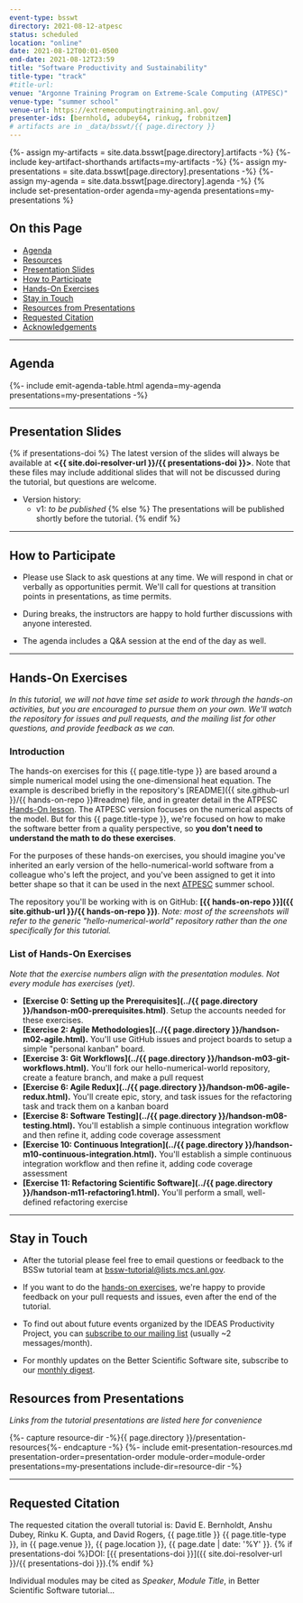 ```yaml
---
event-type: bsswt
directory: 2021-08-12-atpesc
status: scheduled
location: "online"
date: 2021-08-12T00:01-0500
end-date: 2021-08-12T23:59
title: "Software Productivity and Sustainability"
title-type: "track"
#title-url:
venue: "Argonne Training Program on Extreme-Scale Computing (ATPESC)"
venue-type: "summer school"
venue-url: https://extremecomputingtraining.anl.gov/
presenter-ids: [bernhold, adubey64, rinkug, frobnitzem]
# artifacts are in _data/bsswt/{{ page.directory }}
---
```

{%- assign my-artifacts = site.data.bsswt[page.directory].artifacts -%}
{%- include key-artifact-shorthands artifacts=my-artifacts -%}
{%- assign my-presentations = site.data.bsswt[page.directory].presentations -%}
{%- assign my-agenda = site.data.bsswt[page.directory].agenda -%}
{% include set-presentation-order agenda=my-agenda presentations=my-presentations %}

## On this Page
* [Agenda](#agenda)
* [Resources](#resources)
* [Presentation Slides](#presentation-slides) 
* [How to Participate](#how-to-participate) 
* [Hands-On Exercises](#hands-on-exercises) 
* [Stay in Touch](#stay-in-touch) 
* [Resources from Presentations](#resources-from-presentations) 
* [Requested Citation](#requested-citation)
* [Acknowledgements](#acknowledgements)

---

## Agenda

{%- include emit-agenda-table.html agenda=my-agenda presentations=my-presentations -%}

---

## Presentation Slides

{% if presentations-doi %}
The latest version of the slides will always be available at **<{{ site.doi-resolver-url }}/{{ presentations-doi }}>**. Note that these files may include additional slides that will not be discussed during the tutorial, but questions are welcome.

* Version history:
  - v1: *to be published*
{% else %}
The presentations will be published shortly before the tutorial.
{% endif %}

---

## How to Participate

* Please use Slack to ask questions at any time.  We will respond in chat or verbally as opportunities permit.  We'll call for questions at transition points in presentations, as time permits.

* During breaks, the instructors are happy to hold further discussions with anyone interested.

* The agenda includes a Q&A session at the end of the day as well.

---
## Hands-On Exercises

*In this tutorial, we will not have time set aside to work through the hands-on activities, but you are encouraged to pursue them on your own.  We'll watch the repository for issues and pull requests, and the mailing list for other questions, and provide feedback as we can.*

### Introduction

The hands-on exercises for this {{ page.title-type }} are based around a simple numerical model using the one-dimensional heat equation.  The example is described briefly in the repository's [README]({{ site.github-url }}/{{ hands-on-repo }}#readme) file, and in greater detail in the ATPESC [Hands-On lesson](https://xsdk-project.github.io/MathPackagesTraining2020/lessons/hand_coded_heat/).  The ATPESC version focuses on the numerical aspects of the model.  But for this {{ page.title-type }}, we're focused on how to make the software better from a quality perspective, so **you don't need to understand the math to do these exercises**.

For the purposes of these hands-on exercises, you should imagine you've inherited an early version of the hello-numerical-world software from a colleague who's left the project, and you've been assigned to get it into better shape so that it can be used in the next [ATPESC](https://extremecomputingtraining.anl.gov/) summer school.

The repository you'll be working with is on GitHub: **[{{ hands-on-repo }}]({{ site.github-url }}/{{ hands-on-repo }})**.
*Note: most of the screenshots will refer to the generic "hello-numerical-world" repository rather than the one specifically for this tutorial.*

### List of Hands-On Exercises
*Note that the exercise numbers align with the presentation modules.  Not every module has exercises (yet).*
  * **[Exercise 0: Setting up the Prerequisites](../{{ page.directory }}/handson-m00-prerequisites.html)**. Setup the accounts needed for these exercises.
  * **[Exercise 2: Agile Methodologies](../{{ page.directory }}/handson-m02-agile.html).**  You'll use GitHub issues and project boards to setup a simple "personal kanban" board.
  * **[Exercise 3: Git Workflows](../{{ page.directory }}/handson-m03-git-workflows.html).** You'll fork our hello-numerical-world repository, create a feature branch, and make a pull request
  * **[Exercise 6: Agile Redux](../{{ page.directory }}/handson-m06-agile-redux.html).**  You'll create epic, story, and task issues for the refactoring task and track them on a kanban board
  * **[Exercise 8: Software Testing](../{{ page.directory }}/handson-m08-testing.html).** You'll establish a simple continuous integration workflow and then refine it, adding code coverage assessment
  * **[Exercise 10: Continuous Integration](../{{ page.directory }}/handson-m10-continuous-integration.html).** You'll establish a simple continuous integration workflow and then refine it, adding code coverage assessment
  * **[Exercise 11: Refactoring Scientific Software](../{{ page.directory }}/handson-m11-refactoring1.html).**  You'll perform a small, well-defined refactoring exercise

---
## Stay in Touch

* After the tutorial please feel free to email questions or feedback to the BSSw tutorial team at <bssw-tutorial@lists.mcs.anl.gov>.

* If you want to do the [hands-on exercises](#hands-on-exercises), we're happy to provide feedback on your pull requests and issues, even after the end of the tutorial.

* To find out about future events organized by the IDEAS Productivity Project, you can [subscribe to our mailing list](http://eepurl.com/cQCyJ5) (usually ~2 messages/month).

* For monthly updates on the Better Scientific Software site, subscribe to our [monthly digest](https://bssw.io/pages/receive-our-email-digest).


## Resources from Presentations

*Links from the tutorial presentations are listed here for convenience*

{%- capture resource-dir -%}{{ page.directory }}/presentation-resources{%- endcapture -%}
{%- include emit-presentation-resources.md presentation-order=presentation-order module-order=module-order presentations=my-presentations include-dir=resource-dir -%}

---

## Requested Citation

The requested citation the overall tutorial is: David E. Bernholdt, Anshu Dubey, Rinku K. Gupta, and David Rogers, {{ page.title }} {{ page.title-type }}, in {{ page.venue }}, {{ page.location }}, {{ page.date | date: '%Y' }}. {% if presentations-doi %}DOI: [{{ presentations-doi }}]({{ site.doi-resolver-url }}/{{ presentations-doi }}).{% endif %}

Individual modules may be cited as *Speaker*, *Module Title*, in Better Scientific Software tutorial…